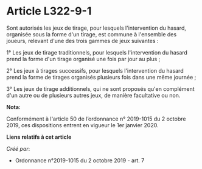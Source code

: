 # Article L322-9-1

Sont autorisés les jeux de tirage, pour lesquels l'intervention du hasard, organisée sous la forme d'un tirage, est commune à
l'ensemble des joueurs, relevant d'une des trois gammes de jeux suivantes :

1° Les jeux de tirage traditionnels, pour lesquels l'intervention du hasard prend la forme d'un tirage organisé une fois par
jour au plus ;

2° Les jeux à tirages successifs, pour lesquels l'intervention du hasard prend la forme de tirages organisés plusieurs fois
dans une même journée ;

3° Les jeux de tirage additionnels, qui ne sont proposés qu'en complément d'un autre ou de plusieurs autres jeux, de manière
facultative ou non.

**Nota:**

Conformément à l'article 50 de l’ordonnance n° 2019-1015 du 2 octobre 2019, ces dispositions entrent en vigueur le 1er
janvier 2020.

**Liens relatifs à cet article**

_Créé par_:

  - Ordonnance n°2019-1015 du 2 octobre 2019 - art. 7
